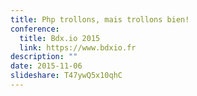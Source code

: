 ```yaml
---
title: Php trollons, mais trollons bien!
conference: 
  title: Bdx.io 2015
  link: https://www.bdxio.fr
description: ""
date: 2015-11-06
slideshare: T47ywQ5x10qhC
---
```

